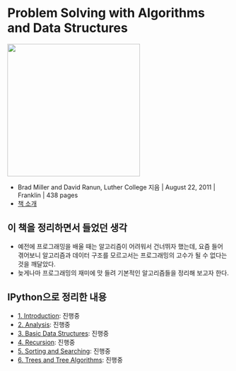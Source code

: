 # Problem Solving with Algorithms and Data Structures

[<img src="http://interactivepython.org/courselib/static/pythonds/_images/PythonDScover.jpg" width="300px" />](http://interactivepython.org/courselib/static/pythonds/index.html)


- Brad Miller and David Ranun, Luther College 지음 | August 22, 2011 | Franklin | 438 pages
- [책 소개](http://interactivepython.org/courselib/static/pythonds/index.html)

## 이 책을 정리하면서 들었던 생각

- 예전에 프로그래밍을 배울 때는 알고리즘이 어려워서 건너뛰자 했는데, 요즘 들어 겪어보니 알고리즘과 데이터 구조를 모르고서는 프로그래밍의 고수가 될 수 없다는 것을 깨달았다.
- 늦게나마 프로그래밍의 재미에 맛 들려 기본적인 알고리즘들을 정리해 보고자 한다.

## IPython으로 정리한 내용

- [1. Introduction](): 진행중
- [2. Analysis](): 진행중
- [3. Basic Data Structures](): 진행중
- [4. Recursion](): 진행중
- [5. Sorting and Searching](): 진행중
- [6. Trees and Tree Algorithms](): 진행중